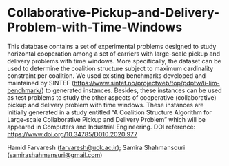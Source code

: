 # Collaborative-Pickup-and-Delivery-Problem-with-Time-Windows
This database contains a set of experimental problems designed to study horizontal cooperation among a set of carriers with large-scale pickup and delivery problems with time windows. More specifically, the dataset can be used to determine the coalition structure subject to maximum cardinality constraint per coalition. We used existing benchmarks developed and maintained by SINTEF (https://www.sintef.no/projectweb/top/pdptw/li-lim-benchmark/) to generated instances.
Besides, these instances can be used as test problems to study the other aspects of cooperative (collaborative) pickup and delivery problem with time windows.
These instances are initially generated in a study entitled “A Coalition Structure Algorithm for Large-scale Collaborative Pickup and Delivery Problem” which will be appeared in Computers and Industrial Engineering.
DOI reference:
https://www.doi.org/10.34785/D010.2020.977

Hamid Farvaresh (farvaresh@uok.ac.ir); Samira Shahmansouri (samirashahmansuri@gmail.com)
